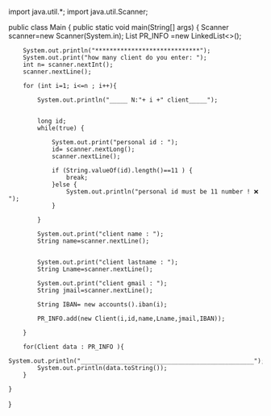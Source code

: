 import java.util.*;
import java.util.Scanner;

public class Main {
    public static void main(String[] args) {
        Scanner scanner=new Scanner(System.in);
        List<Client> PR_INFO =new LinkedList<>();

        System.out.println("*****************************");
        System.out.print("how many client do you enter: ");
        int n= scanner.nextInt();
        scanner.nextLine();

        for (int i=1; i<=n ; i++){

            System.out.println("_____ N:"+ i +" client_____");


            long id;
            while(true) {

                System.out.print("personal id : ");
                id= scanner.nextLong();
                scanner.nextLine();

                if (String.valueOf(id).length()==11 ) {
                    break;
                }else {
                    System.out.println("personal id must be 11 number ! ❌ ");
                }

            }

            System.out.print("client name : ");
            String name=scanner.nextLine();


            System.out.print("client lastname : ");
            String Lname=scanner.nextLine();

            System.out.print("client gmail : ");
            String jmail=scanner.nextLine();

            String IBAN= new accounts().iban(i);
            
            PR_INFO.add(new Client(i,id,name,Lname,jmail,IBAN));

        }

        for(Client data : PR_INFO ){
            System.out.println("________________________________________________");
            System.out.println(data.toString());
        }

    }
}

